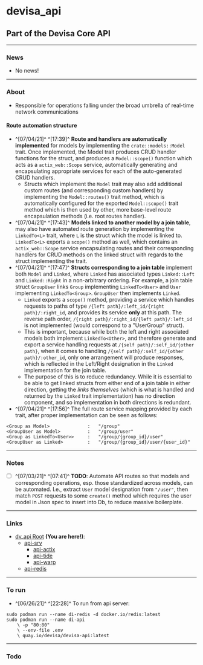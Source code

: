 # devisa_api
## Part of the Devisa Core API

---
### News
- No news!


---
### About
- Responsible for operations falling under the broad umbrella of real-time network communications

#### Route automation structure
- ^[07/04/21]^ ^[17:39]^ **Route and handlers are automatically implemented** for models by implementing the `crate::models::Model` trait. Once implemented, the Model trait produces CRUD handler functions for the struct, and produces a `Model::scope()` function which acts as a `actix_web::Scope` service, automatically generating and encapsulating appropriate services for each of the auto-generated CRUD handlers.
    - Structs which implement the `Model` trait may also add additional custom routes (and corresponding custom handlers) by implementing the `Model::routes()` trait method, which is automatically configured for the exported `Model::scope()` trait method which is then used by other, more base-level route encapsulation methods (i.e. root routes handler).
- ^[07/04/21]^ ^[17:43]^ **Models linked to another model by a join table**, may also have automated route generation by implementing the `LinkedTo<L>` trait, where `L` is the struct which the model is linked to. `LinkedTo<L>` exports a `scope()` method as well, which contains an `actix_web::Scope` service encapsulating routes and their corresponding handlers for CRUD methods on the linked struct with regards to the struct implementing the trait.
- ^[07/04/21]^ ^[17:47]^ **Structs corresponding to a join table** implement both `Model` and `Linked`, where `Linked` has associated types `Linked::Left` and `Linked::Right` in a non-arbitrary ordering. For example, a join table struct `GroupUser` links `Group` implementing `LinkedTo<User>` and `User` implementing `LinkedTo<Group>`. `GroupUser` then implements `Linked`.
    - `Linked` exports a `scope()` method, providing a service which handles requests to paths of type `/{left path}/:left_id/{right path}/:right_id`, and provides its service **only** at this path. The reverse path order, `/{right path}/:right_id/{left path}/:left_id` is not implemented (would correspond to a "UserGroup" struct).
    - This is important, because while both the left and right associated models both implement `LinkedTo<Other>`, and therefore generate and export a service handling requests at `/{self path}/:self_id/{other path}`, when it comes to handling `/{self path}/:self_id/{other path}/:other_id`, only one arrangement will produce responses, which is reflected in the Left/Right designation in the `Linked` implementation for the join table.
    - The purpose of this is to reduce redundancy. While it is essential to be able to get linked structs from either end of a join table in either direction, getting the _links themselves_ (which is what is handled and returned by the `Linked` trait implementation) has no direction component, and so implementation in both directions is redundant.
- ^[07/04/21]^ ^[17:56]^ The full route service mapping provided by each trait, after proper implementation can be seen as follows:
```
<Group as Model>              :   "/group"
<GroupUser as Model>          :   "/group/user"
<Group as LinkedTo<User>>     :   "/group/{group_id}/user"
<GroupUser as Linked>         :   "/group/{group_id}/user/{user_id}"
```


---
### Notes
- [ ] ^[07/03/21]^ ^[07:41]^ **TODO**: Automate API routes so that models and corresponding operations, esp. those standardized across models, can be automated. I.e., extract `User` model designation from `"/user"`, then match `POST` requests to some `create()` method which requires the user model in Json spec to insert into Db, to reduce massive boilerplate.


---
### Links
- [dv_api Root](.) **(You are here!)**:
    - [api-srv](api-srv/README.md)
        - [api-actix](api-srv/api-actix/README.md)
        - [api-tide](api-srv/api-tide/README.md)
        - [api-warp](api-srv/api-warp/README.md)
    - [api-redis](api-redis/README.md)

---
### To run
- ^[06/26/21]^ ^[22:28]^ To run from api server:
```
sudo podman run --name di-redis -d docker.io/redis:latest
sudo podman run --name di-api
    \ -p "80:80"
    \ --env-file .env
    \ quay.io/devisa/devisa-api:latest
```


---
### Todo
